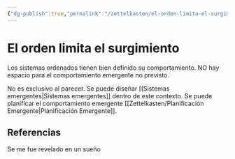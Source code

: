 ```yaml
---
{"dg-publish":true,"permalink":"/zettelkasten/el-orden-limita-el-surgimiento/","tags":["Zettelkasten","Evergreen"]}
---
```


# El orden limita el surgimiento

Los sistemas ordenados tienen bien definido su comportamiento. NO hay espacio para el comportamiento emergente no previsto.

No es exclusivo al parecer. Se puede diseñar [[Sistemas emergentes\|Sistemas emergentes]] dentro de este contexto. Se puede planificar el comportamiento emergente [[Zettelkasten/Planificación Emergente\|Planificación Emergente]].
## Referencias
Se me fue revelado en un sueño